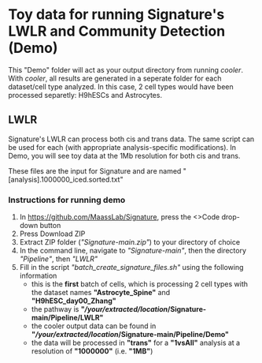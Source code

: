 # Toy data for running Signature's LWLR and Community Detection (Demo)
This "Demo" folder will act as your output directory from running _cooler_. With _cooler_, all results are generated in a seperate folder for each dataset/cell type analyzed. In this case, 2 cell types would have been processed separetly: H9hESCs and Astrocytes.

## LWLR
Signature's LWLR can process both cis and trans data. The same script can be used for each (with appropriate analysis-specific modifications). In Demo, you will see toy data at the 1Mb resolution for both cis and trans.

These files are the input for Signature and are named "[analysis].1000000_iced.sorted.txt"

### Instructions for running demo
1. In https://github.com/MaassLab/Signature, press the <>Code drop-down button
2. Press Download ZIP
3. Extract ZIP folder (_"Signature-main.zip"_) to your directory of choice 
4. In the command line, navigate to *"Signature-main"*, then the directory *"Pipeline"*, then *"LWLR"*
5. Fill in the script *"batch_create_signature_files.sh"* using the following information
   -  this is the **first** batch of cells, which is processing 2 cell types with the dataset names **"Astrocyte_Spine"** and **"H9hESC_day00_Zhang"**
   -  the pathway is **"*/your/extracted/location*/Signature-main/Pipeline/LWLR"**
   -  the cooler output data can be found in **"*/your/extracted/location*/Signature-main/Pipeline/Demo"**
   -  the data will be processed in **"trans"** for a **"1vsAll"** analysis at a resolution of **"1000000"** (i.e. **"1MB"**)
  
   
